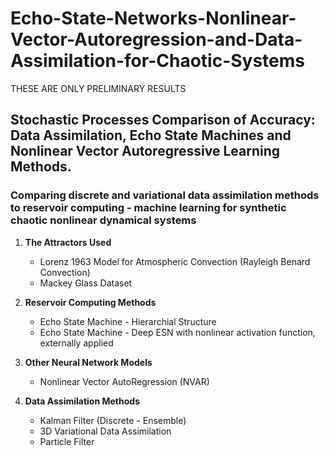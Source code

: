 # Echo-State-Networks-Nonlinear-Vector-Autoregression-and-Data-Assimilation-for-Chaotic-Systems

THESE ARE ONLY PRELIMINARY RESULTS 

## Stochastic Processes Comparison of Accuracy: Data Assimilation, Echo State Machines and Nonlinear Vector Autoregressive Learning Methods.
### Comparing discrete and variational data assimilation methods to reservoir computing - machine learning for synthetic chaotic nonlinear dynamical systems

1. __The Attractors Used__

    - Lorenz 1963 Model for Atmospheric Convection (Rayleigh Benard Convection)
    - Mackey Glass Dataset

2. __Reservoir Computing Methods__ 

    * Echo State Machine - Hierarchial Structure
    * Echo State Machine - Deep ESN with nonlinear activation function, externally applied

3. __Other Neural Network Models__

    * Nonlinear Vector AutoRegression (NVAR)

4. __Data Assimilation Methods__ 

    * Kalman Filter (Discrete - Ensemble)
    * 3D Variational Data Assimilation
    * Particle Filter


